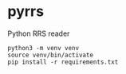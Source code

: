 # pyrrs

Python RRS reader

```
python3 -m venv venv
source venv/bin/activate
pip install -r requirements.txt
```
